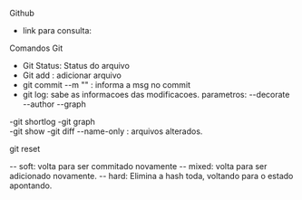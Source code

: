 Github
- link para consulta:


Comandos Git
- Git Status: Status do arquivo
- Git add : adicionar arquivo
- git commit --m "" : informa a msg no commit
- git log: sabe as informacoes das modificacoes.
	parametros: 
	--decorate
	--author
	--graph

-git shortlog
-git graph	
-git show
-git diff
--name-only : arquivos alterados.

git reset 

 -- soft: volta para ser commitado novamente
 -- mixed: volta para ser adicionado novamente.
 -- hard: Elimina a hash toda, voltando para o estado apontando.


